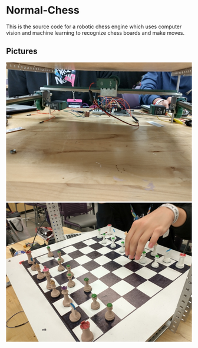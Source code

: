 # Normal-Chess

This is the source code for a robotic chess engine which uses computer vision and machine learning to recognize chess boards and make moves.

## Pictures

<img src="./pics//gallery.jpg">

<img src="./pics/gallery (1).jpg">
